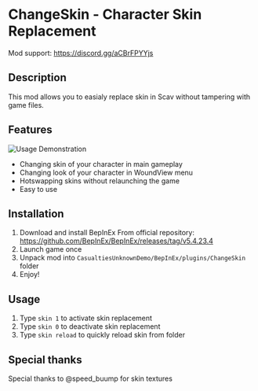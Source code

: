 # ChangeSkin - Character Skin Replacement
Mod support: https://discord.gg/aCBrFPYYjs
## Description
This mod allows you to easialy replace skin in Scav without tampering with game files.
## Features
![Usage Demonstration](https://raw.githubusercontent.com/05126619z/ChangeSkin/refs/heads/master/readme/demonstration_1.gif)
- Changing skin of your character in main gameplay
- Changing look of your character in WoundView menu
- Hotswapping skins without relaunching the game
- Easy to use
## Installation
1. Download and install BepInEx From official repository: https://github.com/BepInEx/BepInEx/releases/tag/v5.4.23.4
2. Launch game once
3. Unpack mod into `CasualtiesUnknownDemo/BepInEx/plugins/ChangeSkin` folder
4. Enjoy!
## Usage
1. Type `skin 1` to activate skin replacement 
2. Type `skin 0` to deactivate skin replacement
3. Type `skin reload` to quickly reload skin from folder
## Special thanks
Special thanks to @speed_buump for skin textures